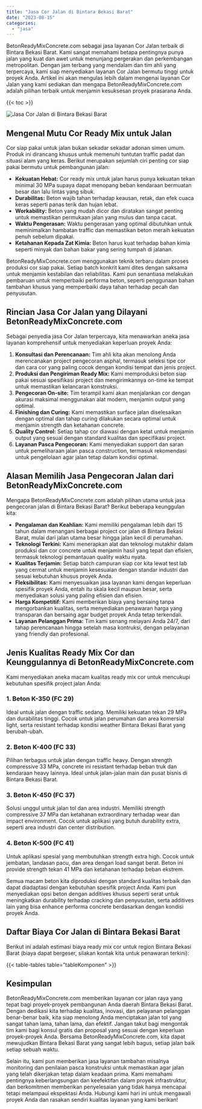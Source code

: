 ```yaml
---
title: "Jasa Cor Jalan di Bintara Bekasi Barat"
date: "2023-08-15"
categories: 
  - "jasa"
---
```


BetonReadyMixConcrete.com sebagai jasa layanan Cor Jalan terbaik di Bintara Bekasi Barat. Kami sangat memahami betapa pentingnya punya jalan yang kuat dan awet untuk menunjang pergerakan dan perkembangan metropolitan. Dengan jam terbang yang mendalam dan tim ahli yang terpercaya, kami siap menyediakan layanan Cor Jalan bermutu tinggi untuk proyek Anda. Artikel ini akan mengulas lebih dalam mengenai layanan Cor Jalan yang kami sediakan dan mengapa BetonReadyMixConcrete.com adalah pilihan terbaik untuk menjamin kesuksesan proyek prasarana Anda.

{{< toc >}}

![Jasa Cor Jalan di Bintara Bekasi Barat](https://betoncor8.github.io/cor/harga-beton-readymix-concrete%20(13).png)

## Mengenal Mutu Cor Ready Mix untuk Jalan

Cor siap pakai untuk jalan bukan sekadar sekadar adonan simen umum. Produk ini dirancang khusus untuk memenuhi tuntutan traffic padat dan situasi alam yang keras. Berikut merupakan sejumlah ciri penting cor siap pakai bermutu untuk pembangunan jalan:

- **Kekuatan Hebat:** Cor ready mix untuk jalan harus punya kekuatan tekan minimal 30 MPa supaya dapat menopang beban kendaraan bermuatan besar dan lalu lintas yang sibuk.
- **Durabilitas:** Beton wajib tahan terhadap keausan, retak, dan efek cuaca keras seperti panas terik dan hujan lebat.
- **Workability:** Beton yang mudah dicor dan diratakan sangat penting untuk memastikan permukaan jalan yang mulus dan tanpa cacat.
- **Waktu Pengerasan:** Waktu pengerasan yang optimal dibutuhkan untuk meminimalkan hambatan traffic dan memastikan beton meraih kekuatan penuh sebelum dipakai.
- **Ketahanan Kepada Zat Kimia:** Beton harus kuat terhadap bahan kimia seperti minyak dan bahan bakar yang sering tumpah di jalanan.

BetonReadyMixConcrete.com menggunakan teknik terbaru dalam proses produksi cor siap pakai. Setiap batch konkrit kami dites dengan saksama untuk menjamin kestabilan dan reliabilitas. Kami pun senantiasa melakukan pembaruan untuk memperbaiki performa beton, seperti penggunaan bahan tambahan khusus yang memperbaiki daya tahan terhadap pecah dan penyusutan.

## Rincian Jasa Cor Jalan yang Dilayani BetonReadyMixConcrete.com

Sebagai penyedia jasa Cor Jalan terpercaya, kita menawarkan aneka jasa layanan komprehensif untuk menyediakan keperluan proyek Anda:

1. **Konsultasi dan Perencanaan:** Tim ahli kita akan menolong Anda merencanakan project pengecoran asphal, termasuk seleksi tipe cor dan cara cor yang paling cocok dengan kondisi tempat dan jenis project.
2. **Produksi dan Pengiriman Ready Mix:** Kami memproduksi beton siap pakai sesuai spesifikasi project dan mengirimkannya on-time ke tempat untuk memastikan kelancaran konstruksi.
3. **Pengecoran On-site:** Tim terampil kami akan menjalankan cor dengan akurasi maksimal menggunakan alat modern, menjamin output yang optimal.
4. **Finishing dan Curing:** Kami memastikan surface jalan diselesaikan dengan optimal dan tahap curing dilakukan secara optimal untuk menjamin strength dan ketahanan concrete.
5. **Quality Control:** Setiap tahap cor diawasi dengan ketat untuk menjamin output yang sesuai dengan standard kualitas dan specifikasi project.
6. **Layanan Pasca Pengecoran:** Kami menyediakan support dan saran untuk pemeliharaan jalan pasca construction, termasuk rekomendasi untuk pengelolaan agar jalan tetap dalam kondisi optimal.

## Alasan Memilih Jasa Pengecoran Jalan dari BetonReadyMixConcrete.com

Mengapa BetonReadyMixConcrete.com adalah pilihan utama untuk jasa pengecoran jalan di Bintara Bekasi Barat? Berikut beberapa keunggulan kita:

- **Pengalaman dan Keahlian:** Kami memiliki pengalaman lebih dari 15 tahun dalam menangani berbagai project cor jalan di Bintara Bekasi Barat, mulai dari jalan utama besar hingga jalan kecil di perumahan.
- **Teknologi Terkini:** Kami menerapkan alat dan teknologi mutakhir dalam produksi dan cor concrete untuk menjamin hasil yang tepat dan efisien, termasuk teknologi pemantauan quality waktu nyata.
- **Kualitas Terjamin:** Setiap batch campuran siap cor kita lewat test lab yang cermat untuk menjamin kesesuaian dengan standar industri dan sesuai kebutuhan khusus proyek Anda.
- **Fleksibilitas:** Kami menyesuaikan jasa layanan kami dengan keperluan spesifik proyek Anda, entah itu skala kecil maupun besar, serta menyediakan solusi yang paling efisien dan efisien.
- **Harga Kompetitif:** Kami memberikan biaya yang bersaing tanpa mengorbankan kualitas, serta menyediakan penawaran harga yang transparan dan bersaing agar budget proyek Anda tetap terkendali.
- **Layanan Pelanggan Prima:** Tim kami senang melayani Anda 24/7, dari tahap perencanaan hingga setelah masa kontruksi, dengan pelayanan yang friendly dan profesional.

## Jenis Kualitas Ready Mix Cor dan Keunggulannya di BetonReadyMixConcrete.com

Kami menyediakan aneka macam kualitas ready mix cor untuk mencukupi kebutuhan spesifik project jalan Anda:

### 1\. Beton K-350 (FC 29)

Ideal untuk jalan dengan traffic sedang. Memiliki kekuatan tekan 29 MPa dan durabilitas tinggi. Cocok untuk jalan perumahan dan area komersial light, serta resistant terhadap kondisi weather Bintara Bekasi Barat yang berubah-ubah.

### 2\. Beton K-400 (FC 33)

Pilihan terbagus untuk jalan dengan traffic heavy. Dengan strength compressive 33 MPa, concrete ini resistant terhadap beban truk dan kendaraan heavy lainnya. Ideal untuk jalan-jalan main dan pusat bisnis di Bintara Bekasi Barat.

### 3\. Beton K-450 (FC 37)

Solusi unggul untuk jalan tol dan area industri. Memiliki strength compressive 37 MPa dan ketahanan extraordinary terhadap wear dan impact environment. Cocok untuk aplikasi yang butuh durability extra, seperti area industri dan center distribution.

### 4\. Beton K-500 (FC 41)

Untuk aplikasi spesial yang membutuhkan strength extra high. Cocok untuk jembatan, landasan pacu, dan area dengan load sangat berat. Beton ini provide strength tekan 41 MPa dan ketahanan terhadap beban ekstrem.

Semua macam beton kita diproduksi dengan standard kualitas terbaik dan dapat diadaptasi dengan kebutuhan spesifik project Anda. Kami pun menyediakan opsi beton dengan additives khusus seperti serat untuk meningkatkan durability terhadap cracking dan penyusutan, serta additives lain yang bisa enhance performa concrete berdasarkan dengan kondisi proyek Anda.

## Daftar Biaya Cor Jalan di Bintara Bekasi Barat

Berikut ini adalah estimasi biaya ready mix cor untuk region Bintara Bekasi Barat (biaya dapat bergeser, silakan kontak kita untuk penawaran terkini):

{{< table-tables table="tableKomponen" >}}

## Kesimpulan

BetonReadyMixConcrete.com memberikan layanan cor jalan raya yang tepat bagi proyek-proyek pembangunan Anda daerah Bintara Bekasi Barat. Dengan dedikasi kita terhadap kualitas, inovasi, dan pelayanan pelanggan benar-benar baik, kita siap menolong Anda menciptakan jalan tol yang sangat tahan lama, tahan lama, dan efektif. Jangan takut bagi mengontak tim kami bagi konsul gratis dan proposal yang sesuai dengan keperluan proyek-proyek Anda. Bersama BetonReadyMixConcrete.com, kita dapat mewujudkan Bintara Bekasi Barat yang sangat lebih bagus, setiap jalan baik setiap sebuah waktu.

Selain itu, kami pun memberikan jasa layanan tambahan misalnya monitoring dan penilaian pasca konstruksi untuk memastikan agar jalan yang telah dikerjakan tetap dalam keadaan prima. Kami memahami pentingnya keberlangsungan dan keefektifan dalam proyek infrastruktur, dan berkomitmen memberikan penyelesaian yang tidak hanya mencapai tetapi melampaui ekspektasi Anda. Hubungi kami hari ini untuk mengawali proyek Anda dan rasakan sendiri kualitas layanan yang kami berikan!
